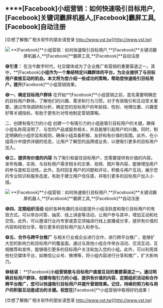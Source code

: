 ## ****[Facebook]**小组营销：如何快速吸引目标用户,**[Facebook]**关键词霸屏机器人,**[Facebook]**霸屏工具,**[Facebook]**自动注册**

[😍想了解推广相关软件的朋友请登录 http://www.vst.tw](http://www.vst.tw)

 <center><img src="https://vst.tw/MP4/tuiguang/png/1.png" alt="**[Facebook]**小组营销：如何快速吸引目标用户,**[Facebook]**关键词霸屏机器人,**[Facebook]**霸屏工具,**[Facebook]**自动注册"></center>

**😄引言：**
在当今数字时代，社交媒体成为了企业推广和营销的重要渠道之一。其中，**[Facebook]**小组作为一个集结特定兴趣群体的平台，为企业提供了与目标用户直接互动的机会。本文将为您介绍一些成功的策略，帮助您快速吸引目标用户，提升**[Facebook]**小组营销效果。

**😄一、确定目标用户群体**
在开始**[Facebook]**小组营销之前，首先需要明确您的目标用户群体。了解他们的兴趣、需求和行为习惯，对于有效吸引和互动至关重要。通过市场调研和分析，确定您的目标用户的年龄段、性别、地理位置、兴趣爱好等关键指标，有助于更有针对性地制定营销策略。

二、创建有吸引力的小组
创建一个有吸引力的小组是吸引目标用户的关键。确保小组名称简洁明了、与您的产品或服务相关，并且能够引起用户的兴趣。同时，制定明确的小组宗旨和规则，确保小组具备积极、友好和有价值的氛围。此外，在小组简介中提供详细的信息，让用户了解您的品牌或业务，以便吸引更多的目标用户加入。

**😄三、提供有价值的内容**
为了吸引和留住目标用户，您需要提供有价值的内容。发布有趣、实用、与目标用户需求相关的文章、视频、图片等内容，能够增加用户的参与度和互动性。此外，及时回复用户的问题和评论，积极与用户互动，展示您的专业知识和服务态度，有助于建立用户信任感，并吸引更多的目标用户加入小组。

 <center><img src="https://vst.tw/MP4/tuiguang/png/8.png" alt="**[Facebook]**小组营销：如何快速吸引目标用户,**[Facebook]**关键词霸屏机器人,**[Facebook]**霸屏工具,**[Facebook]**自动注册"></center>

**😄四、定期组织活动**
组织各种有趣的活动是提升小组活跃度和吸引目标用户的有效方式。可以举办问答、抽奖、线上讲座等活动，让用户参与其中，增加互动和社交性。此外，可以邀请行业内专家或意见领袖进行线上直播或分享，提供有价值的内容和经验分享，吸引更多的目标用户加入和参与。

**😄五、合作与跨平台推广**
与相关行业或企业进行合作，进行跨平台推广，能够扩大您的影响力和目标用户的覆盖面。通过与其他小组合作举办活动、交流互动，互相推荐和宣传，能够吸引更多的目标用户关注和加入您的小组。此外，可以利用其他社交媒体平台，如微信公众号、微博等，将小组内容进行分享和推广，扩大影响力。

**😄结语：**
**[Facebook]**小组营销是与目标用户直接互动的重要渠道之一。通过明确目标用户群体、创建有吸引力的小组、提供有价值的内容、定期组织活动和合作跨平台推广，您可以快速吸引目标用户并提升营销效果。记住，持续的努力和与用户的积极互动是成功的关键。祝您在**[Facebook]**小组营销中取得好的成果！

[😍想了解推广相关软件的朋友请登录 http://www.vst.tw](http://www.vst.tw)



